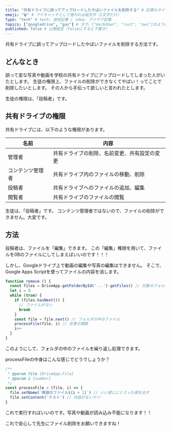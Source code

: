 ```yaml
---
title: "共有ドライブに誤ってアップロードしたやばいファイルを削除する" # 記事のタイトル
emoji: "🗑️" # アイキャッチとして使われる絵文字（1文字だけ）
type: "tech" # tech: 技術記事 / idea: アイデア記事
topics: ["googledrive", "gas"] # タグ。["markdown", "rust", "aws"]のように指定する
published: false # 公開設定（falseにすると下書き）
---
```

共有ドライブに誤ってアップロードしたやばいファイルを削除する方法です。

## どんなとき
誤って変な写真や動画を学校の共有ドライブにアップロードしてしまった人がいたとします。
生徒の権限上、ファイルの削除ができなくてやばい！ってことで削除したいとします。
その人から手伝って欲しいと言われたとします。

生徒の権限は、「投稿者」です。

## 共有ドライブの権限
共有ドライブには、以下のような権限があります。

| 名前 | 内容 |
| --- | --- |
| 管理者 | 共有ドライブの削除、名前変更、共有設定の変更 |
| コンテンツ管理者 | 共有ドライブ内のファイルの移動、削除 |
| 投稿者 | 共有ドライブへのファイルの追加、編集 |
| 閲覧者 | 共有ドライブのファイルの閲覧 |

生徒は、「投稿者」です。
コンテンツ管理者ではないので、ファイルの削除ができません。大変です。

## 方法
投稿者は、ファイルを「編集」できます。
この「編集」権限を用いて、ファイルを0Bのファイルにしてしまえばいいのです！！！

しかし、Googleドライブ上で動画の編集や写真の編集はできません。
そこで、Google Apps Scriptを使ってファイルの内容を消します。

```js
function remove () {
  const files = DriveApp.getFolderById('...').getFiles() // 対象のフォルダID
  let i = 0
  while (true) {
    if (files.hasNext()) {
      // ファイルがない
      break
    }
    const file = file.next() // フォルダの中のファイル
    processFile(file, i) // 任意の関数
    i++
  }
}
```
このようにして、フォルダの中のファイルを繰り返し処理できます。

processFileの中身はこんな感じでどうでしょうか？
```js
/**
 * @param file {DriveApp.File}
 * @param i {number}
 */
const processFile = (file, i) => {
  file.setName(`無題のファイル${i + 1}`) // いい感じにミスった感を出す
  file.setContent('テスト') // 内容がないやつ
}
```

これで実行すればいいのです。写真や動画が読み込み不能になります！！

これで安心して先生にファイル削除をお願いできますね！
